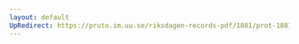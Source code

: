 ```yaml
---
layout: default
UpRedirect: https://pruto.im.uu.se/riksdagen-records-pdf/1881/prot-1881--ak--042/prot-1881--ak--042_014.pdf
---
```


